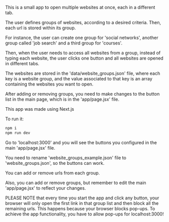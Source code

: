 This is a small app to open multiple websites at once, each in a different tab.

The user defines groups of websites, according to a desired criteria. Then, each url is stored within its group.

For instance, the user can create one group for 'social networks', another group called 'job search' and a third group for 'courses'.

Then, when the user needs to access all websites from a group, instead of typing each website, the user clicks one button and all websites are opened in different tabs.

The websites are stored in the 'data/website_groups.json' file, where each key is a website group, and the value associated to that key is an array containing the websites you want to open.

After adding or removing groups, you need to make changes to the button list in the main page, which is in the 'app/page.jsx' file.

This app was made using Next.js

To run it:

```bash
npm i
npm run dev
```

Go to 'localhost:3000' and you will see the buttons you configured in the main 'app/page.jsx' file.

You need to rename 'website_groups_example.json' file to 'website_groups.json', so the buttons can work.

You can add or remove urls from each group.

Also, you can add or remove groups, but remember to edit the main 'app/page.jsx' to reflect your changes.

PLEASE NOTE that every time you start the app and click any button, your browser will only open the first link in that group list and then block all the remaining urls. This happens because your browser blocks pop-ups. 
To achieve the app functionality, you have to allow pop-ups for localhost:3000!